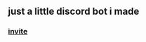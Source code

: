 ## just a little discord bot i made
### [invite](https://discord.com/api/oauth2/authorize?client_id=1015252775438921820&permissions=414464658432&scope=applications.commands%20bot)
